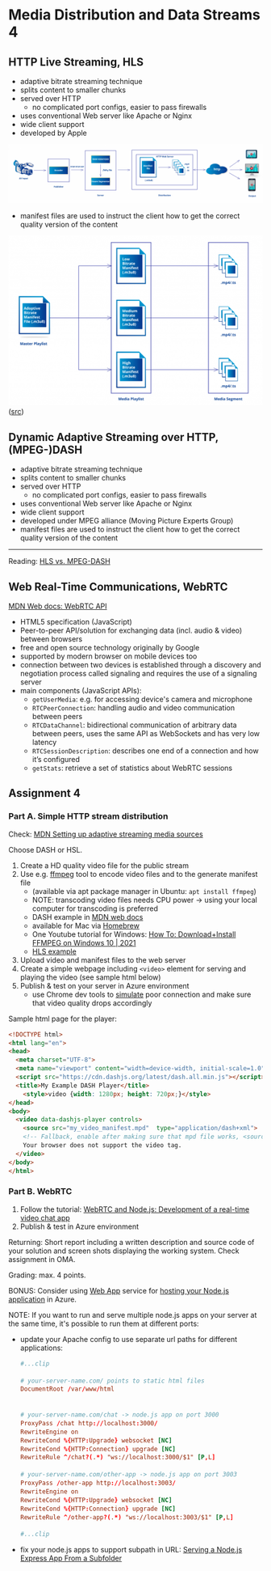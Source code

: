 # Media Distribution and Data Streams 4

## HTTP Live Streaming, HLS

- adaptive bitrate streaming technique
- splits content to smaller chunks
- served over HTTP
  - no complicated port configs, easier to pass firewalls
- uses conventional Web server like Apache or Nginx
- wide client support
- developed by Apple

![HSL Protocol flow](img/hls-protocol-flow.png)  

- manifest files are used to instruct the client how to get the correct quality version of the content

![HSL Protocol flow](img/hls-manifests.png)  
([src](https://www.synopi.com/hls-http-live-streaming))

## Dynamic Adaptive Streaming over HTTP, (MPEG-)DASH

- adaptive bitrate streaming technique
- splits content to smaller chunks
- served over HTTP
  - no complicated port configs, easier to pass firewalls
- uses conventional Web server like Apache or Nginx
- wide client support
- developed under MPEG alliance (Moving Picture Experts Group)
- manifest files are used to instruct the client how to get the correct quality version of the content

---

Reading: [HLS vs. MPEG-DASH](https://www.dacast.com/blog/mpeg-dash-vs-hls-what-you-should-know/)

## Web Real-Time Communications, WebRTC

[MDN Web docs: WebRTC API](https://developer.mozilla.org/en-US/docs/Web/API/WebRTC_API)

- HTML5 specification (JavaScript)
- Peer-to-peer API/solution for exchanging data (incl. audio & video) between browsers
- free and open source technology originally by Google
- supported by modern browser on mobile devices too
- connection between two devices is established through a discovery and negotiation process called signaling and requires the use of a signaling server
- main components (JavaScript APIs):
  - `getUserMedia`: e.g. for accessing device's camera and microphone
  - `RTCPeerConnection`: handling audio and video communication between peers
  - `RTCDataChannel`: bidirectional communication of arbitrary data between peers, uses the same API as WebSockets and has very low latency
  - `RTCSessionDescription`: describes one end of a connection and how it’s configured
  - `getStats`: retrieve a set of statistics about WebRTC sessions

## Assignment 4

### Part A. Simple HTTP stream distribution

Check: [MDN Setting up adaptive streaming media sources](https://developer.mozilla.org/en-US/docs/Web/Guide/Audio_and_video_delivery/Setting_up_adaptive_streaming_media_sources)

Choose DASH or HSL.

1. Create a HD quality video file for the public stream
1. Use e.g. [ffmpeg](https://ffmpeg.org/) tool to encode video files and to the generate manifest file
    - (available via apt package manager in Ubuntu: `apt install ffmpeg`)
    - NOTE: transcoding video files needs CPU power -> using your local computer for transcoding is preferred
    - DASH example in [MDN web docs](https://developer.mozilla.org/en-US/docs/Web/Media/DASH_Adaptive_Streaming_for_HTML_5_Video)
    - available for Mac via [Homebrew](https://formulae.brew.sh/formula/ffmpeg)
    - One Youtube tutorial for Windows: [How To: Download+Install FFMPEG on Windows 10 | 2021](https://www.youtube.com/watch?v=r1AtmY-RMyQ)
    - [HLS example](https://ottverse.com/hls-packaging-using-ffmpeg-live-vod/)
1. Upload video and manifest files to the web server
1. Create a simple webpage including `<video>` element for serving and playing the video (see sample html below)
1. Publish & test on your server in Azure environment
    - use Chrome dev tools to [simulate](https://www.browserstack.com/guide/how-to-perform-network-throttling-in-chrome) poor connection and make sure that video quality drops accordingly

Sample html page for the player:

```html
<!DOCTYPE html>
<html lang="en">
<head>
  <meta charset="UTF-8">
  <meta name="viewport" content="width=device-width, initial-scale=1.0">
  <script src="https://cdn.dashjs.org/latest/dash.all.min.js"></script>
  <title>My Example DASH Player</title>
    <style>video {width: 1280px; height: 720px;}</style>
</head>
<body>
  <video data-dashjs-player controls>
    <source src="my_video_manifest.mpd"  type="application/dash+xml">
    <!-- Fallback, enable after making sure that mpd file works, <source src="example-vid.mp4"> -->
    Your browser does not support the video tag.
  </video>
</body>
</html>
```

### Part B. WebRTC

1. Follow the tutorial: [WebRTC and Node.js: Development of a real-time video chat app](https://tsh.io/blog/how-to-write-video-chat-app-using-webrtc-and-nodejs/)
1. Publish & test in Azure environment

Returning: Short report including a written description and source code of your solution and screen shots displaying the working system. Check assignment in OMA.  

Grading: max. 4 points.

BONUS: Consider using [Web App](https://docs.microsoft.com/en-us/azure/app-service/?WT.mc_id=Portal-Microsoft_Azure_Marketplace) service for [hosting your Node.js application](https://docs.microsoft.com/en-us/azure/app-service/quickstart-nodejs?pivots=platform-linux) in Azure.

NOTE: If you want to run and serve multiple node.js apps on your server at the same time, it's possible to run them at different ports:

- update your Apache config to use separate url paths for different applications:

  ```conf
  #...clip

  # your-server-name.com/ points to static html files 
  DocumentRoot /var/www/html


  # your-server-name.com/chat -> node.js app on port 3000
  ProxyPass /chat http://localhost:3000/
  RewriteEngine on
  RewriteCond %{HTTP:Upgrade} websocket [NC]
  RewriteCond %{HTTP:Connection} upgrade [NC]
  RewriteRule ^/chat?(.*) "ws://localhost:3000/$1" [P,L]
  
  # your-server-name.com/other-app -> node.js app on port 3003
  ProxyPass /other-app http://localhost:3003/
  RewriteEngine on
  RewriteCond %{HTTP:Upgrade} websocket [NC]
  RewriteCond %{HTTP:Connection} upgrade [NC]
  RewriteRule ^/other-app?(.*) "ws://localhost:3003/$1" [P,L]
  
  #...clip

  ```

- fix your node.js apps to support subpath in URL: [Serving a Node.js Express App From a Subfolder](https://betterprogramming.pub/serving-a-node-js-express-app-from-a-subfolder-a-routing-lifehack-a3c88da9840c)
